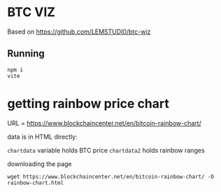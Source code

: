 # BTC VIZ

Based on https://github.com/LEMSTUDI0/btc-wiz

## Running

```
npm i
vite
```



# getting rainbow price chart

URL = https://www.blockchaincenter.net/en/bitcoin-rainbow-chart/

data is in HTML directly:

`chartdata` variable holds BTC price
`chartdata2` holds rainbow ranges

downloading the page

`wget https://www.blockchaincenter.net/en/bitcoin-rainbow-chart/ -O rainbow-chart.html`